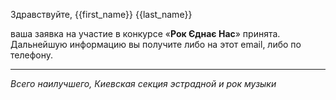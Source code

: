 Здравствуйте, {{first_name}} {{last_name}}

ваша заявка на участие в конкурсе «**Рок Єднає Нас**» принята. Дальнейшую информацию вы получите либо на этот email, либо по телефону.

---
*Всего наилучшего,*
*Киевская секция эстрадной и рок музыки*
